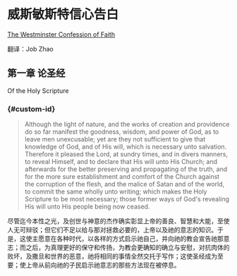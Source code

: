 # 威斯敏斯特信心告白

[The Westminster Confession of Faith](https://westminsterstandards.org/westminster-confession-of-faith/)


翻译：Job Zhao

## 第一章 论圣经

Of the Holy Scripture

### {#custom-id}

> Although the light of nature, and the works of creation and providence do so far manifest the goodness, wisdom, and power of God, as to leave men unexcusable; yet are they not sufficient to give that knowledge of God, and of His will, which is necessary unto salvation. Therefore it pleased the Lord, at sundry times, and in divers manners, to reveal Himself, and to declare that His will unto His Church; and afterwards for the better preserving and propagating of the truth, and for the more sure establishment and comfort of the Church against the corruption of the flesh, and the malice of Satan and of the world, to commit the same wholly unto writing; which makes the Holy Scripture to be most necessary; those former ways of God's revealing His will unto His people being now ceased.

尽管迄今本性之光，及创世与神意的杰作确实彰显上帝的善良、智慧和大能，至使人无可辩驳；但它们不足以给与那对拯救必要的，上帝以及祂的意志的知识。于是，这使主愿意在各种时代，以各样的方式启示祂自己，并向祂的教会宣告祂那意志；而之后，为真理更好的保守和传扬，为教会更确知的确立与安慰，对抗肉体的败坏，及撒旦和世界的恶意，祂将相同的事情全然交托于写作；这使圣经成为至要；使上帝从前向祂的子民启示祂意志的那些方法现在被停息。



